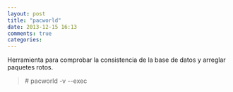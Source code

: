 ```yaml
---
layout: post
title: "pacworld"
date: 2013-12-15 16:13
comments: true
categories: 
---
```

Herramienta para comprobar la consistencia de la base de datos y arreglar paquetes rotos.

>\# pacworld -v --exec

